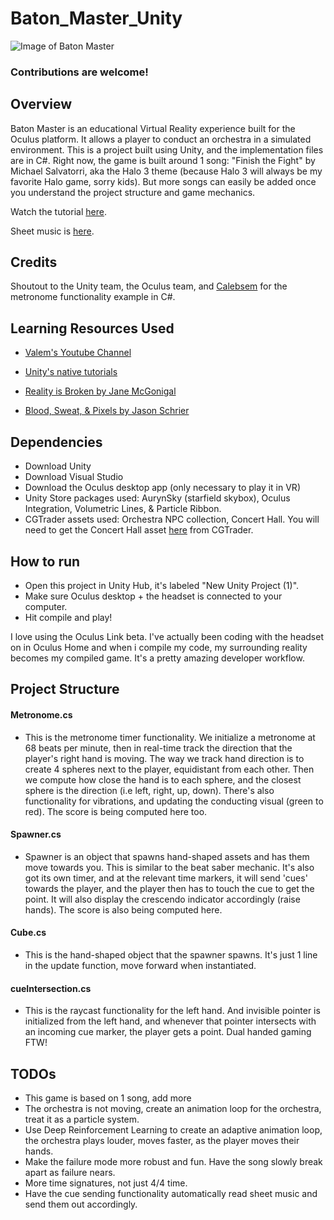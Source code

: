 # Baton_Master_Unity    

![Image of Baton Master](https://i.imgur.com/ggxsA1g.png)

### Contributions are welcome! 

## Overview 

Baton Master is an educational Virtual Reality experience built for the Oculus platform. It allows a player to conduct an orchestra in a simulated environment. This is a project built using Unity, and the implementation files are in C#. Right now, the game is built around 1 song: "Finish the Fight" by Michael Salvatorri, aka the Halo 3 theme (because Halo 3 will always be my favorite Halo game, sorry kids). But more songs can easily be added once you understand the project structure and game mechanics. 

Watch the tutorial [here](https://youtu.be/tLZgW-R_Y7g). 

Sheet music is [here](https://rampancy.net/blog/Jonathan_Churchill/28/04/2008/Finish_Fight_Full_Orchestral_Score). 

## Credits

Shoutout to the Unity team, the Oculus team, and [Calebsem](https://gist.github.com/Calebsem) for the metronome functionality example in C#. 

## Learning Resources Used

- [Valem's Youtube Channel](https://www.youtube.com/channel/UCPJlesN59MzHPPCp0Lg8sLw)

- [Unity's native tutorials](https://learn.unity.com/tutorials)

- [Reality is Broken by Jane McGonigal](https://www.audible.com/pd/Reality-Is-Broken-Audiobook/B004JOD9B0?site=3582&ref=101248&awc=14444_1596638562_11581eb41713443f479d55743ea359f5&source_code=AFNORBN1028159032)

- [Blood, Sweat, & Pixels by Jason Schrier](https://www.audiobooks.com/audiobook/blood-sweat-and-pixels-the-triumphant-turbulent-stories-behind-how-video-games-are-made/301216?refId=38712&gclid=CjwKCAjwsan5BRAOEiwALzomX8bvZ63bJer7qqOFOWNnmf6bAFJAKY4HYOQsl2SDsl_HUpJ6g-pB2RoC26IQAvD_BwE)

## Dependencies

- Download Unity
- Download Visual Studio
- Download the Oculus desktop app  (only necessary to play it in VR)
- Unity Store packages used: AurynSky (starfield skybox), Oculus Integration, Volumetric Lines, & Particle Ribbon.
- CGTrader assets used: Orchestra NPC collection, Concert Hall. You will need to get the Concert Hall asset [here](https://www.cgtrader.com/3d-models/interior/hall/concert-hall-amphitheater-vr-baked-corona-max-scene) from CGTrader. 

## How to run 

- Open this project in Unity Hub, it's labeled "New Unity Project (1)". 
- Make sure Oculus desktop + the headset is connected to your computer.
- Hit compile and play!

I love using the Oculus Link beta. I've actually been coding with the headset on in Oculus Home and when i compile my code, my surrounding reality becomes my compiled game. It's a pretty amazing developer workflow. 

## Project Structure

#### Metronome.cs

- This is the metronome timer functionality. We initialize a metronome at 68 beats per minute, then in real-time track the direction that the player's right hand is moving. The way we track hand direction is to create 4 spheres next to the player, equidistant from each other. Then we compute how close the hand is to each sphere, and the closest sphere is the direction (i.e left, right, up, down). There's also functionality for vibrations, and updating the conducting visual (green to red). The score is being computed here too. 

#### Spawner.cs

- Spawner is an object that spawns hand-shaped assets and has them move towards you. This is similar to the beat saber mechanic. It's also got its own timer, and at the relevant time markers, it will send 'cues' towards the player, and the player then has to touch the cue to get the point. It will also display the crescendo indicator accordingly (raise hands). The score is also being computed here.

#### Cube.cs

- This is the hand-shaped object that the spawner spawns. It's just 1 line in the update function, move forward when instantiated. 

#### cueIntersection.cs


- This is the raycast functionality for the left hand. And invisible pointer is initialized from the left hand, and whenever that pointer intersects with an incoming cue marker, the player gets a point. Dual handed gaming FTW!


## TODOs 

- This game is based on 1 song, add more
- The orchestra is not moving, create an animation loop for the orchestra, treat it as a particle system.
- Use Deep Reinforcement Learning to create an adaptive animation loop, the orchestra plays louder, moves faster, as the player moves their hands.
- Make the failure mode more robust and fun. Have the song slowly break apart as failure nears.
- More time signatures, not just 4/4 time.
- Have the cue sending functionality automatically read sheet music and send them out accordingly. 

